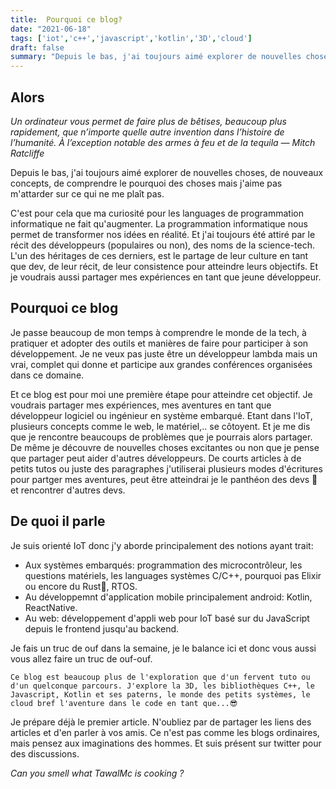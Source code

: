 ```yaml
---
title:  Pourquoi ce blog?
date: "2021-06-18"
tags: ['iot','c++','javascript','kotlin','3D','cloud']
draft: false
summary: "Depuis le bas, j'ai toujours aimé explorer de nouvelles choses, de nouveaux concepts, de comprendre le pourquoi des choses mais j'aime pas m'attarder sur ce qui ne me plaît pas."
---
```


## Alors
*Un ordinateur vous permet de faire plus de bêtises, beaucoup plus rapidement, que n’importe quelle autre invention dans l’histoire de l’humanité. À l’exception notable des armes à feu et de la tequila — Mitch Ratcliffe*

Depuis le bas, j'ai toujours aimé explorer de nouvelles choses, de nouveaux concepts, de comprendre le pourquoi des choses mais j'aime pas m'attarder sur ce qui ne me plaît pas.

C'est pour cela que ma curiosité pour les languages de programmation informatique ne fait qu'augmenter. La programmation informatique nous permet de transformer nos idées en réalité. Et j'ai toujours été attiré par le récit des développeurs (populaires ou non), des noms de la science-tech. L'un des héritages de ces derniers, est le partage de leur culture en tant que dev, de leur récit, de leur consistence pour atteindre leurs objectifs. Et je voudrais aussi partager mes expériences en tant que jeune développeur.

## Pourquoi ce blog

Je passe beaucoup de mon temps à comprendre le monde de la tech, à pratiquer et adopter des outils et manières de faire pour participer à son développement. Je ne veux pas juste être un développeur lambda mais un vrai, complet qui donne et participe aux grandes conférences organisées dans ce domaine.

Et ce blog est pour moi une première étape pour atteindre cet objectif. Je voudrais partager mes expériences, mes aventures en tant que développeur logiciel ou ingénieur en système embarqué. Etant dans l'IoT, plusieurs concepts comme le web, le matériel,.. se côtoyent. Et je me dis que je rencontre beaucoups de problèmes que je pourrais alors partager. De même je découvre de nouvelles choses excitantes ou non que je pense que partager peut aider d'autres développeurs. De courts articles à de petits tutos ou juste des paragraphes j'utiliserai plusieurs modes d'écritures pour partger mes aventures, peut être atteindrai je le panthéon des devs 🤪 et rencontrer d'autres devs. 

## De quoi il parle

Je suis orienté IoT donc j'y aborde principalement des notions ayant trait:

* Aux systèmes embarqués: programmation des microcontrôleur, les questions matériels, les languages systèmes C/C++, pourquoi pas Elixir ou encore du Rust🤣, RTOS.
* Au développemnt d'application mobile principalement android: Kotlin, ReactNative.
* Au web: développement d'appli web pour IoT basé sur du JavaScript depuis le frontend jusqu'au backend.

Je fais un truc de ouf dans la semaine, je le balance ici et donc vous aussi vous allez faire un truc de ouf-ouf.

`Ce blog est beaucoup plus de l'exploration que d'un fervent tuto ou d'un quelconque parcours. J'explore la 3D, les bibliothèques C++, le Javascript, Kotlin et ses paterns, le monde des petits systèmes, le cloud bref l'aventure dans le code en tant que...😎`

Je prépare déjà le premier article. N'oubliez par de partager les liens des articles et d'en parler à vos amis. Ce n'est pas comme les blogs ordinaires, mais pensez aux imaginations des hommes. Et suis présent sur twitter pour des discussions.

*Can you smell what TawalMc is cooking ?*